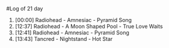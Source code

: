 #Log of 21 day

1. [00:00] Radiohead - Amnesiac - Pyramid Song
1. [12:37] Radiohead - A Moon Shaped Pool - True Love Waits
1. [12:41] Radiohead - Amnesiac - Pyramid Song
1. [13:43] Tancred - Nightstand - Hot Star

